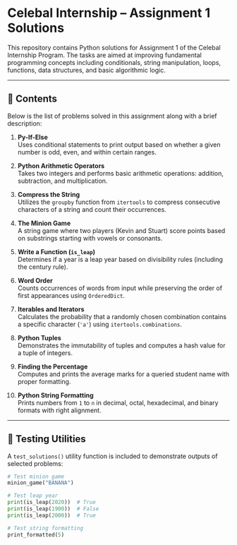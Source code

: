# Celebal Internship – Assignment 1 Solutions

This repository contains Python solutions for Assignment 1 of the Celebal Internship Program. The tasks are aimed at improving fundamental programming concepts including conditionals, string manipulation, loops, functions, data structures, and basic algorithmic logic.

---

## 📝 Contents

Below is the list of problems solved in this assignment along with a brief description:

1. **Py-If-Else**  
   Uses conditional statements to print output based on whether a given number is odd, even, and within certain ranges.

2. **Python Arithmetic Operators**  
   Takes two integers and performs basic arithmetic operations: addition, subtraction, and multiplication.

3. **Compress the String**  
   Utilizes the `groupby` function from `itertools` to compress consecutive characters of a string and count their occurrences.

4. **The Minion Game**  
   A string game where two players (Kevin and Stuart) score points based on substrings starting with vowels or consonants.

5. **Write a Function (`is_leap`)**  
   Determines if a year is a leap year based on divisibility rules (including the century rule).

6. **Word Order**  
   Counts occurrences of words from input while preserving the order of first appearances using `OrderedDict`.

7. **Iterables and Iterators**  
   Calculates the probability that a randomly chosen combination contains a specific character (`'a'`) using `itertools.combinations`.

8. **Python Tuples**  
   Demonstrates the immutability of tuples and computes a hash value for a tuple of integers.

9. **Finding the Percentage**  
   Computes and prints the average marks for a queried student name with proper formatting.

10. **Python String Formatting**  
    Prints numbers from `1` to `n` in decimal, octal, hexadecimal, and binary formats with right alignment.

---

## 🧪 Testing Utilities

A `test_solutions()` utility function is included to demonstrate outputs of selected problems:

```python
# Test minion game
minion_game("BANANA")

# Test leap year
print(is_leap(2020))  # True
print(is_leap(1900))  # False
print(is_leap(2000))  # True

# Test string formatting
print_formatted(5)
